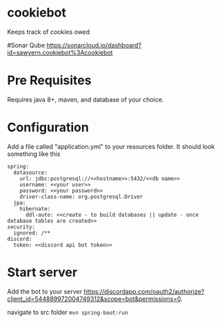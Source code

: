 # cookiebot
Keeps track of cookies owed

#Sonar Qube
https://sonarcloud.io/dashboard?id=sawyern.cookiebot%3Acookiebot

# Pre Requisites
Requires java 8+, maven, and database of your choice.

# Configuration
Add a file called "application.yml" to your resources folder.
It should look something like this
```
spring:
  datasource:
    url: jdbc:postgresql://<<hostname>>:5432/<<db name>>
    username: <<your user>>
    password: <<your password>>
    driver-class-name: org.postgresql.Driver
  jpa:
    hibernate:
      ddl-auto: <<create - to build databases || update - once database tables are created>>
security:
  ignored: /**
discord:
  token: <<discord api bot token>>
```

# Start server
Add the bot to your server https://discordapp.com/oauth2/authorize?client_id=544889972004749312&scope=bot&permissions=0.

navigate to src folder
```mvn spring-boot:run```

